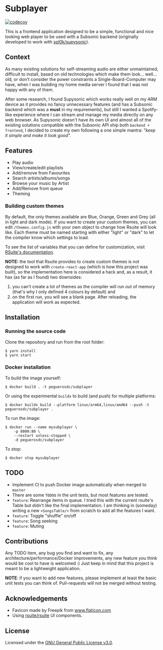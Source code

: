 # Subplayer

[![codecov](https://codecov.io/gh/peguerosdc/subplayer/branch/develop/graph/badge.svg)](https://codecov.io/gh/peguerosdc/subplayer)

This is a frontend application designed to be a simple, functional and nice looking web player to be used with a Subsonic backend (originally developed to work with [spl0k/supysonic](https://github.com/spl0k/supysonic)).

## Context

As many existing solutions for self-streaming audio are either unmaintained, difficult to install, based on old technologies which make them look... well... old, or don't consider the power constraints a Single-Board-Computer may have, when I was building my home media server I found that I was not happy with any of them.

After some research, I found Supysonic which works really well on my ARM device as it provides no fancy unnecessary features (and has a Subsonic backend which was a **must** in my requirements), but still I wanted a Spotify-like experience where I can stream and manage my media directly on any web browser.
As Supysonic doesn't have its own UI and almost all of the existing solutions compatible with the Subsonic API ship both `backend + frontend`, I decided to create my own following a one simple mantra: *"keep it simple and make it look good".*

## Features

- Play audio
- View/create/edit playlists
- Add/remove from Favourites
- Search artists/albums/songs
- Browse your music by Artist
- Add/Remove from queue
- Theming

### Building custom themes

By default, the only themes available are Blue, Orange, Green and Grey (all in light and dark mode). If you want to create your custom themes, you can edit `/themes.config.js` with your own object to change how Rsuite will look like. Each theme must be named starting with either "light" or "dark" to let the compiler know which settings to load.

To see the list of variables that you can define for customization, visit [RSuite's documentation](https://rsuitejs.com/en/guide/themes/).

**NOTE:** the tool that Rsuite provides to create custom themes is not designed to work with `create-react-app` (which is how this project was built), so the implementation here is considered a hack and, as a result, it has (as far as I found) two downsides:
1) you can't create a lot of themes as the compiler will run out of memory (that's why I only defined 4 colours by default) and
2) on the first run, you will see a blank page. After reloading, the application will work as expected.

## Installation

### Running the source code

Clone the repository and run from the root folder:

```
$ yarn install
$ yarn start
```

### Docker installation

To build the image yourself:

```
$ docker build . -t peguerosdc/subplayer
```

Or using the experimental `buildx` to build (and push) for multiple platforms:

```
$ docker buildx build --platform linux/arm64,linux/amd64 --push -t peguerosdc/subplayer .
```

To run the image:

```
$ docker run --name mysubplayer \
    -p 8000:80 \
    --restart unless-stopped \
    -d peguerosdc/subplayer
```

To stop:

```
$ docker stop mysubplayer
```

## TODO
- Implement CI to push Docker image automatically when merged to `master`
- There are some `TODO`s in the unit tests, but most features are tested.
- `feature`: Rearrange items in queue. I tried this with the current rsuite's Table but didn't like the final implementation. I am thinking in (someday) writing a new `<SongsTable/>` from scratch to add all the features I want.
- `feature`: Toggle "shuffle" on/off
- `feature`: Song seeking
- `feature`: Muting

## Contributions
Any TODO item, any bug you find and want to fix, any architecture/performance/Docker improvements, any new feature you think would be cool to have is welcomed :) Just keep in mind that this project is meant to be a lightweight application.

**NOTE**: if you want to add new features, please implement at least the basic unit tests you can think of. Pull-requests will not be merged without testing.

## Acknowledgements
- Favicon made by Freepik from www.flaticon.com
- Using [rsuite/rsuite](https://github.com/rsuite/rsuite) UI components.

## License

Licensed under the [GNU General Public License v3.0](https://github.com/peguerosdc/rsuite-sonicplayer/blob/master/LICENSE).
